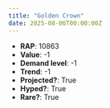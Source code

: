 ```yaml
---
title: "Golden Crown"
date: 2025-08-06T00:00:00Z
---
```

- **RAP**: 10863
- **Value**: -1
- **Demand level**: -1
- **Trend**: -1
- **Projected?**: True
- **Hyped?**: True
- **Rare?**: True
